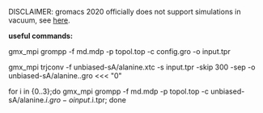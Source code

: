 DISCLAIMER: gromacs 2020 officially does not support simulations in vacuum, see [here](https://manual.gromacs.org/2020/release-notes/2020/major/removed-functionality.html).

**useful commands:**

gmx_mpi grompp -f md.mdp -p topol.top -c config.gro -o input.tpr

gmx_mpi trjconv -f unbiased-sA/alanine.xtc -s input.tpr -skip 300 -sep -o unbiased-sA/alanine..gro <<< "0"

for i in {0..3};do gmx_mpi grompp -f md.mdp -p topol.top -c unbiased-sA/alanine.$i.gro -o input.$i.tpr; done
